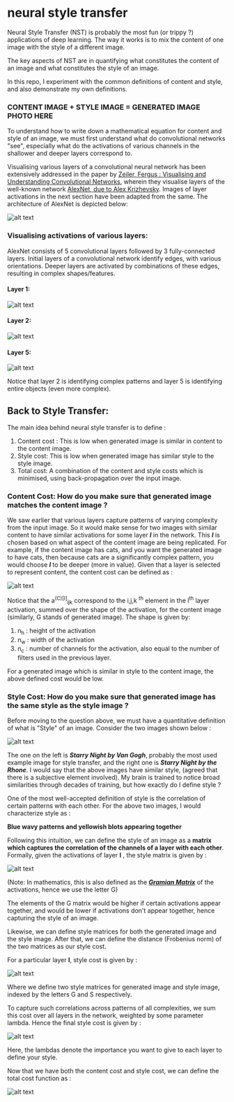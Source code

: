 # neural style transfer


Neural Style Transfer (NST) is probably the most fun (or trippy ?) applications of deep learning. The way it works is to mix the content of one image with the style of a different image.

The key aspects of NST are in quantifying what constitutes the content of an image and what constitutes the style of an image.

In this repo, I experiment with the common definitions of content and style, and also demonstrate my own definitions.

### CONTENT IMAGE + STYLE IMAGE = GENERATED IMAGE PHOTO HERE


To understand how to write down a mathematical equation for content and style of an image, we must first understand what do convolutional networks "see", especially what do the activations of various channels in the shallower and deeper layers correspond to.

Visualising various layers of a convolutional neural network has been extensively addressed in the paper by [Zeiler, Fergus : Visualising and Understanding Convolutional Networks](https://arxiv.org/abs/1311.2901), wherein they visualise layers of the well-known network [AlexNet, due to Alex Krizhevsky](http://www.image-net.org/challenges/LSVRC/2012/supervision.pdf). Images of layer activations in the next section have been adapted from the same. The architecture of AlexNet is depicted below:

![alt text](https://raw.githubusercontent.com/sarangzambare/neural_style_transfer/master/png/alexnet.png)

### Visualising activations of various layers:

AlexNet consists of 5 convolutional layers followed by 3 fully-connected layers. Initial layers of a convolutional network identify edges, with various orientations. Deeper layers are activated by combinations of these edges, resulting in complex shapes/features.

#### Layer 1:
![alt text](https://raw.githubusercontent.com/sarangzambare/neural_style_transfer/master/png/layer1.png)

#### Layer 2:
![alt text](https://raw.githubusercontent.com/sarangzambare/neural_style_transfer/master/png/layer2.png)

#### Layer 5:

![alt text](https://raw.githubusercontent.com/sarangzambare/neural_style_transfer/master/png/layer5.png)

Notice that layer 2 is identifying complex patterns and layer 5 is identifying entire objects (even more complex).


## Back to Style Transfer:

The main idea behind neural style transfer is to define :
1. Content cost : This is low when generated image is similar in content to the content image.
2. Style cost: This is low when generated image has similar style to the style image.
3. Total cost: A combination of the content and style costs which is minimised, using back-propagation over the input image.

### Content Cost: How do you make sure that generated image matches the content image ?

We saw earlier that various layers capture patterns of varying complexity from the input image. So it would make sense for two images with similar content to have similar activations for some layer ***l*** in the network. This ***l*** is chosen based on what aspect of the content image are being replicated. For example, if the content image has cats, and you want the generated image to have cats, then because cats are a significantly complex pattern, you would choose ***l*** to be deeper (more in value). Given that a layer is selected to represent content, the content cost can be defined as :

![alt text](https://raw.githubusercontent.com/sarangzambare/neural_style_transfer/master/png/jcontent.png)


Notice that the a<sup>(C)[l]</sup><sub>ijk</sub> correspond to the i,j,k <sup>th</sup> element in the l<sup>th</sup> layer activation, summed over the shape of the activation, for the content image (similarly, G stands of generated image). The shape is given by:

1. n<sub>h</sub> : height of the activation
2. n<sub>w</sub> : width of the activation
3. n<sub>c</sub> : number of channels for the activation, also equal to the number of filters used in the previous layer.  

For a generated image which is similar in style to the content image, the above defined cost would be low.

### Style Cost: How do you make sure that generated image has the same style as the style image ?

Before moving to the question above, we must have a quantitative definition of what is "Style" of an image. Consider the two images shown below :

![alt text](https://raw.githubusercontent.com/sarangzambare/neural_style_transfer/master/png/styles.JPG)


The one on the left is ***Starry Night by Van Gogh***, probably the most used example image for style transfer, and the right one is ***Starry Night by the Rhone***. I would say that the above images have similar style, (agreed that there is a subjective element involved). My brain is trained to notice broad similarities through decades of training, but how exactly do I define style ?

One of the most well-accepted definition of style is the correlation of certain patterns with each other. For the above two images, I would characterize style as :

**Blue wavy patterns and yellowish blots appearing together**

Following this intuition, we can define the style of an image as a **matrix which captures the correlation of the channels of a layer with each other**. Formally, given the activations of layer **l** , the style matrix is given by :

![alt text](https://raw.githubusercontent.com/sarangzambare/neural_style_transfer/master/png/style_matrix.png)

(Note: In mathematics, this is also defined as the [***Gramian Matrix***](https://en.wikipedia.org/wiki/Gramian_matrix) of the activations, hence we use the letter G)

The elements of the G matrix would be higher if certain activations appear together, and would be lower if activations don't appear together, hence capturing the style of an image.

Likewise, we can define style matrices for both the generated image and the style image. After that, we can define the distance (Frobenius norm) of the two matrices as our style cost.

For a particular layer **l**, style cost is given by :


![alt text](https://raw.githubusercontent.com/sarangzambare/neural_style_transfer/master/png/style_cost1.png)


Where we define two style matrices for generated image and style image, indexed by the letters G and S respectively.

To capture such correlations across patterns of all complexities, we sum this cost over all layers in the network, weighted by some parameter lambda. Hence the final style cost is given by :


![alt text](https://raw.githubusercontent.com/sarangzambare/neural_style_transfer/master/png/style_cost2.png)

Here, the lambdas denote the importance you want to give to each layer to define your style.

Now that we have both the content cost and style cost, we can define the total cost function as :


![alt text](https://raw.githubusercontent.com/sarangzambare/neural_style_transfer/master/png/total_cost.png)
